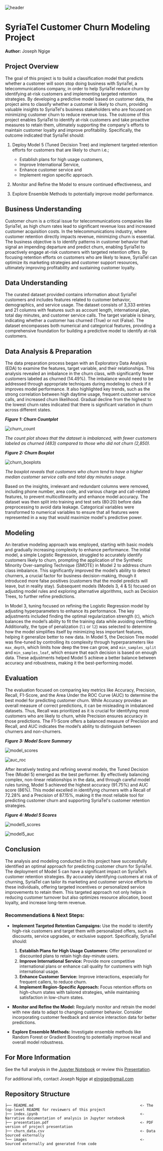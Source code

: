 ![header](images/telecom_churn.png)

# SyriaTel Customer Churn Modeling Project

**Author:** Joseph Ngige

## Project Overview

The goal of this project is to build a classification model that predicts whether a customer will soon stop doing business with SyriaTel, a telecommunications company, in order to help SyriaTel reduce churn by identifying at-risk customers and implementing targeted retention strategies. By developing a predictive model based on customer data, the project aims to classify whether a customer is likely to churn, providing valuable insights to SyriaTel's business stakeholders who are focused on minimizing customer churn to reduce revenue loss. The outcome of this project enables SyriaTel to identify at-risk customers and take proactive measures to retain them, ultimately supporting the company's efforts to maintain customer loyalty and improve profitability. Specifically, the outcome indicated that SyriaTel should:

1. Deploy Model 5 (Tuned Decision Tree) and implement targeted retention efforts for customers that are likely to churn i.e.;

    * Establish plans for high usage customers,
    * Improve International Service,
    * Enhance customer service and
    * Implement region specific approach.

2. Monitor and Refine the Model to ensure continued effectiveness, and
3. Explore Ensemble Methods to potentially improve model performance.

## Business Understanding

Customer churn is a critical issue for telecommunications companies like SyriaTel, as high churn rates lead to significant revenue loss and increased customer acquisition costs. In the telecommunications industry, where customer retention directly impacts revenue, minimizing churn is essential. The business objective is to identify patterns in customer behavior that signal an impending departure and predict churn, enabling SyriaTel to proactively engage at-risk customers with targeted retention offers. By focusing retention efforts on customers who are likely to leave, SyriaTel can optimize its marketing strategies and customer support resources, ultimately improving profitability and sustaining customer loyalty.

## Data Understanding

The curated dataset provided contains information about SyriaTel customers and includes features related to customer behavior, demographics, and service usage. The dataset consists of 3,333 entries and 21 columns with features such as account length, international plan, total day minutes, and customer service calls. The target variable is binary, indicating whether a customer has churned (True) or not (False). The dataset encompasses both numerical and categorical features, providing a comprehensive foundation for building a predictive model to identify at-risk customers.

## Data Analysis & Preparation

The data preparation process began with an Exploratory Data Analysis (EDA) to examine the features, target variable, and their relationships. This analysis revealed an imbalance in the churn class, with significantly fewer customers labeled as churned (14.49%). The imbalance would need to be addressed through appropriate techniques during modeling to check if it improves model performance. It also highlighted key trends, such as the strong correlation between high daytime usage, frequent customer service calls, and increased churn likelihood. Gradual decline from the highest to the lowest churn rates indicated that there is significant variation in churn across different states.

***Figure 1: Churn Countplot***

![churn_count](images/churn_distribution.png)

*The count plot shows that the dataset is imbalanced, with fewer customers labeled as churned (483) compared to those who did not churn (2,850).*

***Figure 2: Churn Boxplot***

![churn_boxplots](images/churn_boxplots.png)

*The boxplot reveals that customers who churn tend to have a higher median customer service calls and total day minutes usage.*

Based on the insights, irrelevant and redundant columns were removed, including phone number, area code, and various charge and call-related features, to prevent multicollinearity and enhance model accuracy. The dataset was then split into training and test sets (80:20) before data preprocessing to avoid data leakage. Categorical variables were transformed to numerical variables to ensure that all features were represented in a way that would maximize model's predictive power.

## Modeling

An iterative modeling approach was employed, starting with basic models and gradually increasing complexity to enhance performance. The initial model, a simple Logistic Regression, struggled to accurately identify customers likely to churn, prompting the application of the Synthetic Minority Over-sampling Technique (SMOTE) in Model 2 to address churn class imbalance. This significantly improved the model’s ability to detect churners, a crucial factor for business decision-making, though it introduced more false positives (customers that the model predicts will leave, but in reality stay). Subsequent models (Models 3, 4 & 5) focused on adjusting model rules and exploring alternative algorithms, such as Decision Trees, to further refine predictions.

In Model 3, tuning focused on refining the Logistic Regression model by adjusting hyperparameters to enhance its performance. The key adjustments included finding the optimal regularization strength (`C`), which balances the model’s ability to fit the training data while avoiding overfitting. Additionally, the type of penalization (`l1` or `l2`) was selected to determine how the model simplifies itself by minimizing less important features, helping it generalize better to new data. In Model 5, the Decision Tree model was fine-tuned by controlling its complexity through hyperparameters like `max_depth`, which limits how deep the tree can grow, and `min_samples_split` and `min_samples_leaf`, which ensure that each decision is based on enough data. These adjustments helped Model 5 achieve a better balance between accuracy and robustness, making it the best-performing model.

## Evaluation

The evaluation focused on comparing key metrics like Accuracy, Precision, Recall, F1-Score, and the Area Under the ROC Curve (AUC) to determine the best model for predicting customer churn. While Accuracy provides an overall measure of correct predictions, it can be misleading in imbalanced datasets. Thus, Recall was prioritized as it is crucial for identifying most customers who are likely to churn, while Precision ensures accuracy in those predictions. The F1-Score offers a balanced measure of Precision and Recall, and AUC indicates the model’s ability to distinguish between churners and non-churners.

***Figure 3: Model Score Summary***

![model_scores](images/model_scores.png)

![auc_roc](images/auc_roc.png)

After iteratively testing and refining several models, the Tuned Decision Tree (Model 5) emerged as the best performer. By effectively balancing complex, non-linear relationships in the data, and through careful model rules tuning, Model 5 achieved the highest accuracy (91.75%) and AUC score (86%). This model excelled in identifying churners with a Recall of 72.28% and a Precision of 87.15%, making it the most reliable tool for predicting customer churn and supporting SyriaTel's customer retention strategies.

***Figure 4: Model 5 Scores***

![model5_scores](images/model5_scores.png)

![model5_auc](images/model5_auc.png)

## Conclusion

The analysis and modeling conducted in this project have successfully identified an optimal approach for predicting customer churn for SyriaTel. The deployment of Model 5 can have a significant impact on SyriaTel’s customer retention strategies. By accurately identifying customers at risk of churning, SyriaTel can tailor its marketing and customer service efforts to these individuals, offering targeted incentives or personalized service improvements to retain them. This targeted approach not only helps in reducing customer turnover but also optimizes resource allocation, boost loyalty, and increase long-term revenue.

### Recommendations & Next Steps:

* **Implement Targeted Retention Campaigns:** Use the model to identify high-risk customers and target them with personalized offers, such as discounts, service upgrades, or exclusive support. Specifically, SyriaTel should:
    1. **Establish Plans for High Usage Customers:** Offer personalized or discounted plans to retain high day-minute users.
    2. **Improve International Service:** Provide more competitive international plans or enhance call quality for customers with high international usage.
    3. **Enhance Customer Service:** Improve interactions, especially for frequent callers, to reduce churn.
    4. **Implement Region-Specific Approach:** Focus retention efforts on high-churn states with tailored strategies, while maintaining satisfaction in low-churn states.

* **Monitor and Refine the Model:** Regularly monitor and retrain the model with new data to adapt to changing customer behavior. Consider incorporating customer feedback and service interaction data for better predictions.

* **Explore Ensemble Methods:** Investigate ensemble methods like Random Forest or Gradient Boosting to potentially improve recall and overall model robustness.


## For More Information

See the full analysis in the [Jupyter Notebook](./index.ipynb) or review this [Presentation](./presentation.pdf).

For additional info, contact Joseph Ngige at [elngige@gmail.com](mailto:elngige@gmail.com)

## Repository Structure

```
├── README.md                                                 <- The top-level README for reviewers of this project
├── index.ipynb                                               <- Narrative documentation of analysis in Jupyter notebook
├── presentation.pdf                                          <- PDF version of project presentation
├── churn_data.csv                                            <- Data Sourced externally
└── images                                                    <- Sourced externally and generated from code
```